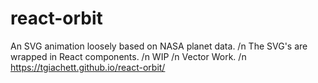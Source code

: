 # react-orbit
 An SVG animation loosely based on NASA planet data. /n
 The SVG's are wrapped in React components. /n
 WIP /n
 Vector Work. /n
 https://tgiachett.github.io/react-orbit/
